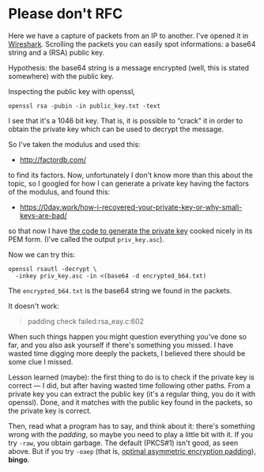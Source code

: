 # Please don't RFC

Here we have a capture of packets from an IP to another. I've opened
it in [Wireshark](https://www.wireshark.org/). Scrolling the packets
you can easily spot informations: a base64 string and a (RSA) public
key.

Hypothesis: the base64 string is a message encrypted (well, this is
stated somewhere) with the public key.

Inspecting the public key with openssl,

    openssl rsa -pubin -in public_key.txt -text

I see that it's a 1046 bit key. That is, it is possible to “crack” it
in order to obtain the private key which can be used to decrypt the
message.

So I've taken the modulus and used this:

- http://factordb.com/

to find its factors. Now, unfortunately I don't know more than this
about the topic, so I googled for how I can generate a private key
having the factors of the modulus, and found this:

- https://0day.work/how-i-recovered-your-private-key-or-why-small-keys-are-bad/

so that now I have [the code to generate the private key](priv_exp.py)
cooked nicely in its PEM form. (I've called the output
`priv_key.asc`).

Now we can try this:

    openssl rsautl -decrypt \
	  -inkey priv_key.asc -in <(base64 -d encrypted_b64.txt)

The `encrypted_b64.txt` is the base64 string we found in the packets.

It doesn't work:

> padding check failed:rsa_eay.c:602

When such things happen you might question everything you've done so
far, and you also ask yourself if there's something you missed. I have
wasted time digging more deeply the packets, I believed there should be
some clue I missed.

Lesson learned (maybe): the first thing to do is to check if the
private key is correct — I did, but after having wasted time following
other paths. From a private key you can extract the public key (it's a
regular thing, you do it with openssl). Done, and it matches with the
public key found in the packets, so the private key is correct.

Then, read what a program has to say, and think about it: there's
something wrong with the *padding*, so maybe you need to play a little
bit with it. If you try `-raw`, you obtain garbage. The default
(PKCS#1) isn't good, as seen above. But if you try `-oaep` (that is,
[optimal asymmetric encryption padding](https://en.wikipedia.org/wiki/Optimal_asymmetric_encryption_padding)),
**bingo**.

